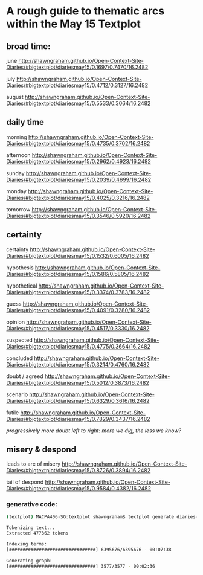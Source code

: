 # A rough guide to thematic arcs within the May 15 Textplot 

## broad time:

june http://shawngraham.github.io/Open-Context-Site-Diaries/#bigtextplot/diariesmay15/0.1697/0.7470/16.2482

july http://shawngraham.github.io/Open-Context-Site-Diaries/#bigtextplot/diariesmay15/0.4712/0.3127/16.2482

august http://shawngraham.github.io/Open-Context-Site-Diaries/#bigtextplot/diariesmay15/0.5533/0.3064/16.2482

## daily time

morning http://shawngraham.github.io/Open-Context-Site-Diaries/#bigtextplot/diariesmay15/0.4735/0.3702/16.2482

afternoon http://shawngraham.github.io/Open-Context-Site-Diaries/#bigtextplot/diariesmay15/0.2962/0.4923/16.2482

sunday http://shawngraham.github.io/Open-Context-Site-Diaries/#bigtextplot/diariesmay15/0.2039/0.4699/16.2482

monday http://shawngraham.github.io/Open-Context-Site-Diaries/#bigtextplot/diariesmay15/0.4025/0.3216/16.2482

tomorrow http://shawngraham.github.io/Open-Context-Site-Diaries/#bigtextplot/diariesmay15/0.3546/0.5920/16.2482


## certainty

certainty http://shawngraham.github.io/Open-Context-Site-Diaries/#bigtextplot/diariesmay15/0.1532/0.6005/16.2482

hypothesis http://shawngraham.github.io/Open-Context-Site-Diaries/#bigtextplot/diariesmay15/0.1586/0.5805/16.2482

hypothetical http://shawngraham.github.io/Open-Context-Site-Diaries/#bigtextplot/diariesmay15/0.3374/0.3783/16.2482

guess http://shawngraham.github.io/Open-Context-Site-Diaries/#bigtextplot/diariesmay15/0.4091/0.3280/16.2482

opinion http://shawngraham.github.io/Open-Context-Site-Diaries/#bigtextplot/diariesmay15/0.4517/0.3330/16.2482

suspected http://shawngraham.github.io/Open-Context-Site-Diaries/#bigtextplot/diariesmay15/0.4775/0.3664/16.2482

concluded http://shawngraham.github.io/Open-Context-Site-Diaries/#bigtextplot/diariesmay15/0.3214/0.4760/16.2482

doubt / agreed http://shawngraham.github.io/Open-Context-Site-Diaries/#bigtextplot/diariesmay15/0.5012/0.3873/16.2482

scenario http://shawngraham.github.io/Open-Context-Site-Diaries/#bigtextplot/diariesmay15/0.6329/0.3616/16.2482

futile http://shawngraham.github.io/Open-Context-Site-Diaries/#bigtextplot/diariesmay15/0.7829/0.3437/16.2482  

*progressively more doubt left to right: more we dig, the less we know?*

## misery & despond

leads to arc of misery http://shawngraham.github.io/Open-Context-Site-Diaries/#bigtextplot/diariesmay15/0.8726/0.3894/16.2482

tail of despond http://shawngraham.github.io/Open-Context-Site-Diaries/#bigtextplot/diariesmay15/0.9584/0.4382/16.2482

### generative code:
```bash
(textplot) MACPA406-SG:textplot shawngraham$ textplot generate diaries-in-date-order-for-textplot.csv diaries-date-order-no-term-limit.gml --term_depth 3000 --bandwidth 100000

Tokenizing text...
Extracted 477362 tokens

Indexing terms:
[################################] 6395676/6395676 - 00:07:38

Generating graph:
[################################] 3577/3577 - 00:02:36
```
